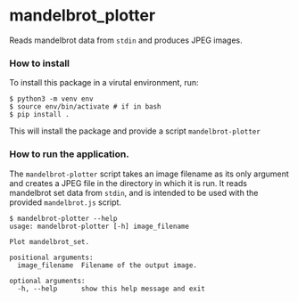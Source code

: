 # mandelbrot_plotter
Reads mandelbrot data from `stdin` and produces JPEG images.

### How to install
To install this package in a virutal environment, run:

```
$ python3 -m venv env
$ source env/bin/activate # if in bash
$ pip install .
```

This will install the package and provide a script `mandelbrot-plotter`

### How to run the application.
The `mandelbrot-plotter` script takes an image filename as its only argument
and creates a JPEG file in the directory in which it is run.  It reads
mandelbrot set data from `stdin`, and is intended to be used with the
provided `mandelbrot.js` script.

```
$ mandelbrot-plotter --help
usage: mandelbrot-plotter [-h] image_filename

Plot mandelbrot_set.

positional arguments:
  image_filename  Filename of the output image.

optional arguments:
  -h, --help      show this help message and exit
```
